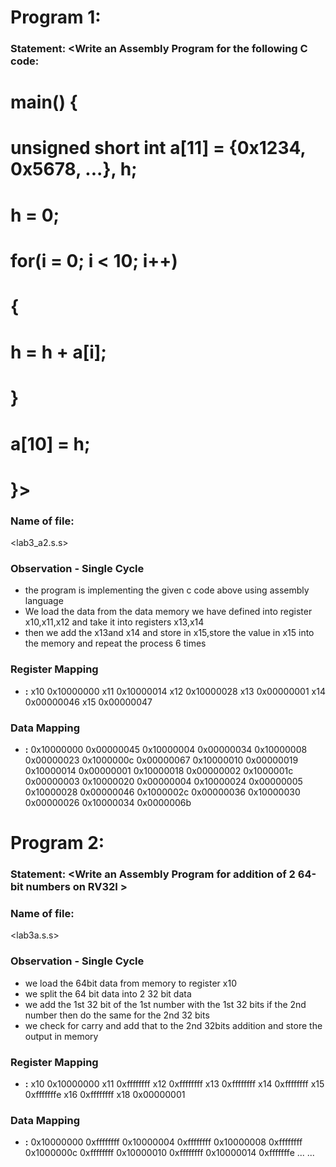 # Program 1: 
### Statement: <Write an Assembly Program for the following C code:
# main() {
#	unsigned short int a[11] = {0x1234, 0x5678, ...}, h;
#	h = 0;
#	for(i = 0; i < 10; i++)
#	{
#		h = h + a[i];
#	}
#	a[10] = h;
# }>

### Name of file:
<lab3_a2.s.s>

### Observation - Single Cycle
- the program is implementing the given c code above using assembly    language
- We load the data from the data memory we have defined into register x10,x11,x12 and take it into registers x13,x14 
- then we add the x13and x14 and store in x15,store the value in x15 into the memory and repeat the process 6 times
### Register Mapping
- **<Register Number Used>:** <Value stored>
              x10  0x10000000
              x11  0x10000014
              x12  0x10000028
              x13  0x00000001
              x14  0x00000046
              x15  0x00000047
### Data Mapping
- **<Memory Address>:** <Value stored>
        0x10000000  0x00000045
        0x10000004  0x00000034
        0x10000008  0x00000023
        0x1000000c  0x00000067
        0x10000010  0x00000019
        0x10000014  0x00000001
        0x10000018  0x00000002
        0x1000001c  0x00000003
        0x10000020  0x00000004
        0x10000024  0x00000005
        0x10000028  0x00000046
        0x1000002c  0x00000036
        0x10000030  0x00000026
        0x10000034  0x0000006b

# Program 2: 
### Statement: <Write an Assembly Program for addition of 2 64-bit numbers on RV32I >

### Name of file:
<lab3a.s.s>

### Observation - Single Cycle
- we load the 64bit data from memory to register x10
- we split the 64 bit data into 2 32 bit data
- we add the 1st 32 bit of the 1st number with the 1st 32 bits if the 2nd number then do the same for the 2nd 32 bits
- we check for carry and add that to the 2nd 32bits addition and store the output in memory
### Register Mapping
- **<Register Number Used>:** <Value stored>
              x10  0x10000000
              x11  0xffffffff
              x12  0xffffffff
              x13  0xffffffff
              x14  0xffffffff
              x15  0xfffffffe
              x16  0xffffffff
              x18  0x00000001
### Data Mapping
- **<Memory Address>:** <Value stored>
            0x10000000  0xffffffff
            0x10000004  0xffffffff
            0x10000008  0xffffffff
            0x1000000c  0xffffffff
            0x10000010  0xffffffff
            0x10000014  0xfffffffe
...
...